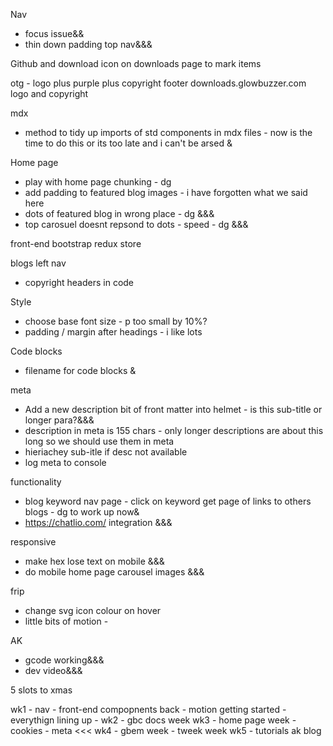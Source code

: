 

Nav
  * focus issue&&
  * thin down padding top nav&&&


Github and download icon on downloads page to mark items


otg - logo plus purple plus copyright footer
downloads.glowbuzzer.com logo and copyright

mdx
* method to tidy up imports of std components in mdx files - now is the time to do this or its too late and i can't be arsed &

Home page
* play with home page chunking - dg
* add padding to featured blog images - i have forgotten what we said here
* dots of featured blog in wrong place - dg &&&
* top carosuel doesnt repsond to dots - speed - dg &&&


front-end
bootstrap redux store

blogs
left nav

* copyright headers in code

Style
* choose base font size - p too small by 10%?
* padding / margin after headings - i like lots

Code blocks
* filename for code blocks &

meta
* Add a new description bit of front matter into helmet - is this sub-title or longer para?&&&
* description in meta is 155 chars - only longer descriptions are about this long so we should use them in meta
* hieriachey sub-itle if desc not available
* log meta to console


functionality

* blog keyword nav page - click on keyword get page of links to others blogs - dg to work up now&
* https://chatlio.com/ integration &&&


responsive
* make hex lose text on mobile &&&
* do mobile home page carousel images &&&



frip
* change svg icon colour on hover
* little bits of motion - 


AK
* gcode working&&&
* dev video&&&








5 slots to xmas

wk1 - nav - front-end compopnents back - motion getting started - everythign lining up - 
wk2 - gbc docs week
wk3 - home page week - cookies - meta <<<
wk4 - gbem week - tweek week
wk5 - tutorials
ak blog
